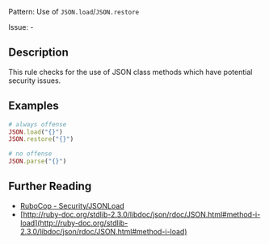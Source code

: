 Pattern: Use of `JSON.load`/`JSON.restore`

Issue: -

## Description

This rule checks for the use of JSON class methods which have potential
security issues.

## Examples

```ruby
# always offense
JSON.load("{}")
JSON.restore("{}")

# no offense
JSON.parse("{}")
```

## Further Reading

* [RuboCop - Security/JSONLoad](https://rubocop.readthedocs.io/en/latest/cops_security/#securityjsonload)
* [http://ruby-doc.org/stdlib-2.3.0/libdoc/json/rdoc/JSON.html#method-i-load](http://ruby-doc.org/stdlib-2.3.0/libdoc/json/rdoc/JSON.html#method-i-load)

